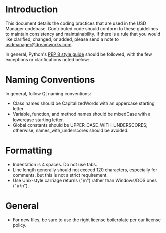 Introduction
============
This document details the coding practices that are used in the USD Manager codebase. Contributed code should conform to these guidelines to maintain consistency and maintainability. If there is a rule that you would like clarified, changed, or added, please send a note to [usdmanager@dreamworks.com](mailto:usdmanager@dreamworks.com).

In general, Python's [PEP 8 style guide](https://www.python.org/dev/peps/pep-0008) should be followed, with the few exceptions or clarifications noted below:

Naming Conventions
==================
In general, follow Qt naming conventions:
* Class names should be CapitalizedWords with an uppercase starting letter.
* Variable, function, and method names should be mixedCase with a lowercase starting letter.
* Global constants should be UPPER_CASE_WITH_UNDERSCORES; otherwise, names_with_underscores should be avoided.

Formatting
==========
* Indentation is 4 spaces. Do not use tabs.
* Line length generally should not exceed 120 characters, especially for comments, but this is not a strict requirement.
* Use Unix-style carriage returns ("\n") rather than Windows/DOS ones ("\r\n").

General
=======
* For new files, be sure to use the right license boilerplate per our license policy.
